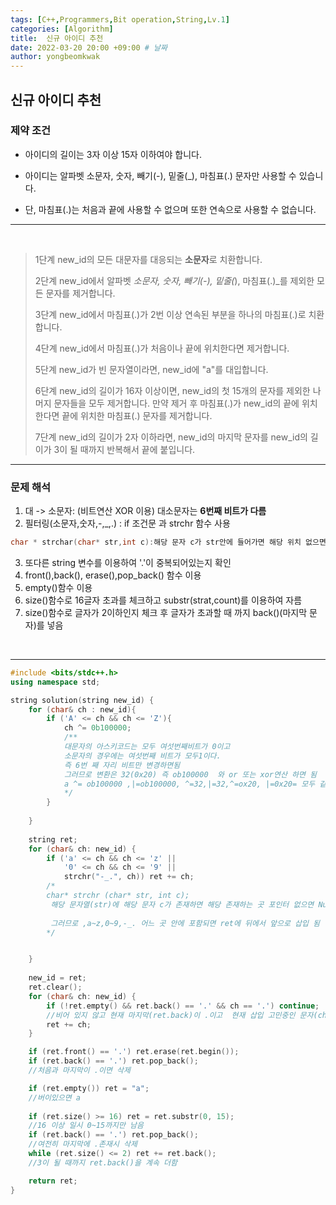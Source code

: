 ```yaml
---
tags: [C++,Programmers,Bit operation,String,Lv.1]
categories: [Algorithm]
title:  신규 아이디 추천
date: 2022-03-20 20:00 +09:00 # 날짜
author: yongbeomkwak
---
```


## 신규 아이디 추천

### 제약 조건

- 아이디의 길이는 3자 이상 15자 이하여야 합니다.

- 아이디는 알파벳 소문자, 숫자, 빼기(-), 밑줄(_), 마침표(.) 문자만 사용할 수 있습니다.

- 단, 마침표(.)는 처음과 끝에 사용할 수 없으며 또한 연속으로 사용할 수 없습니다.

---
<br>

> 1단계 new_id의 모든 대문자를 대응되는 **소문자**로 치환합니다. 
>
> 2단계 new_id에서 알파벳 _소문자, 숫자, 빼기(-), 밑줄(_), 마침표(.)_를 제외한 모든 문자를 제거합니다.
>
>  3단계 new_id에서 마침표(.)가 2번 이상 연속된 부분을 하나의 마침표(.)로 치환합니다. 
>
>4단계 new_id에서 마침표(.)가 처음이나 끝에 위치한다면 제거합니다. 
>
> 5단계 new_id가 빈 문자열이라면, new_id에 "a"를 대입합니다. 
>
> 6단계 new_id의 길이가 16자 이상이면, new_id의 첫 15개의 문자를 제외한 나머지 문자들을 모두 제거합니다. 만약 제거 후 마침표(.)가 new_id의 끝에 위치한다면 끝에 위치한 마침표(.) 문자를 제거합니다. 
>
> 7단계 new_id의 길이가 2자 이하라면, new_id의 마지막 문자를 new_id의 길이가 3이 될 때까지 반복해서 끝에 붙입니다.

---
### 문제 해석

1. 대 ->  소문자: (비트연산 XOR 이용) 대소문자는 **6번째 비트가 다름**
2. 필터링(소문자,숫자,-,_,.) : if 조건문 과 strchr 함수 사용
~~~ c++
char * strchar(char* str,int c):해당 문자 c가 str안에 들어가면 해당 위치 없으면 Null 리턴
~~~
3. 또다른 string 변수를 이용하여 '.'이 중복되어있는지 확인
4. front(),back(), erase(),pop_back() 함수 이용 
5. empty()함수 이용
6. size()함수로 16글자 초과를 체크하고 substr(strat,count)를 이용하여 자름
7. size()함수로 글자가 2이하인지 체크 후 글자가 초과할 때 까지 back()(마지막 문자)를 넣음

<br>

---
~~~ c++
#include <bits/stdc++.h>
using namespace std;

string solution(string new_id) {
    for (char& ch : new_id){
        if ('A' <= ch && ch <= 'Z'){
            ch ^= 0b100000;
            /**
            대문자의 아스키코드는 모두 여섯번째비트가 0이고 
            소문자의 경우에는 여섯번째 비트가 모두1이다.
            즉 6번 째 자리 비트만 변경하면됨
            그러므로 변환은 32(0x20) 즉 ob100000  와 or 또는 xor연산 하면 됨
            a ^= ob100000 ,|=ob100000, ^=32,|=32,^=ox20, |=0x20= 모두 같은 연산
            */
        }
     
    }
    
    string ret;
    for (char& ch: new_id) {
        if ('a' <= ch && ch <= 'z' ||
            '0' <= ch && ch <= '9' ||
            strchr("-_.", ch)) ret += ch;
        /*
        char* strchr (char* str, int c);
         해당 문자열(str)에 해당 문자 c가 존재하면 해당 존재하는 곳 포인터 없으면 Null
         
         그러므로 ,a~z,0~9,-_. 어느 곳 안에 포함되면 ret에 뒤에서 앞으로 삽입 됨
        */


    }
    
    new_id = ret;
    ret.clear();
    for (char& ch: new_id) {
        if (!ret.empty() && ret.back() == '.' && ch == '.') continue;
        //비어 있지 않고 현재 마지막(ret.back)이 .이고  현재 삽입 고민중인 문자(ch)가 . 이면 넘어감
        ret += ch;
    }

    if (ret.front() == '.') ret.erase(ret.begin());
    if (ret.back() == '.') ret.pop_back();
    //처음과 마지막이 .이면 삭제

    if (ret.empty()) ret = "a";
    //버이있으면 a 
    
    if (ret.size() >= 16) ret = ret.substr(0, 15);
    //16 이상 일시 0~15까지만 남음
    if (ret.back() == '.') ret.pop_back();
    //여전히 마지막에 .존재시 삭제
    while (ret.size() <= 2) ret += ret.back();
    //3이 될 때까지 ret.back()을 계속 더함

    return ret;
}

~~~

